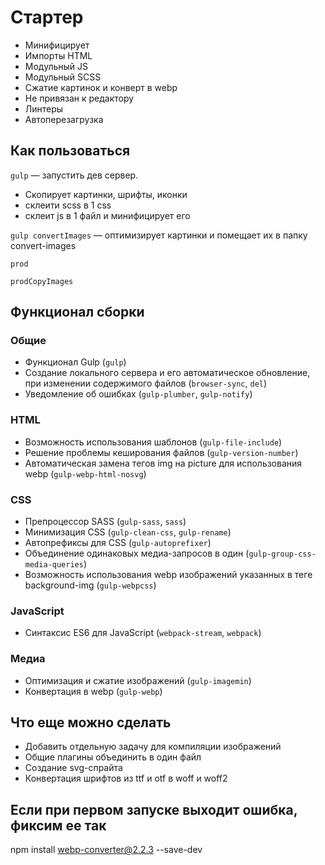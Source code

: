 # Стартер

- Минифицирует
- Импорты HTML
- Модульный JS
- Модульный SCSS
- Сжатие картинок и конверт в webp
- Не привязан к редактору
- Линтеры
- Автоперезагрузка

## Как пользоваться

`gulp` — запустить дев сервер.

- Скопирует картинки, шрифты, иконки
- склеити scss в 1 css
- склеит js в 1 файл и минифицирует его

`gulp convertImages` — оптимизирует картинки и помещает их в папку convert-images

`prod`

`prodCopyImages`

## Функционал сборки

### Общие

- Функционал Gulp (`gulp`)
- Создание локального сервера и его автоматическое обновление, при изменении содержимого файлов (`browser-sync`, `del`)
- Уведомление об ошибках (`gulp-plumber`, `gulp-notify`)

### HTML

- Возможность использования шаблонов (`gulp-file-include`)
- Решение проблемы кеширования файлов (`gulp-version-number`)
- Автоматическая замена тегов img на picture для использования webp (`gulp-webp-html-nosvg`)

### CSS

- Препроцессор SASS (`gulp-sass`, `sass`)
- Минимизация CSS (`gulp-clean-css`, `gulp-rename`)
- Автопрефиксы для CSS (`gulp-autoprefixer`)
- Объединение одинаковых медиа-запросов в один (`gulp-group-css-media-queries`)
- Возможность использования webp изображений указанных в теге background-img (`gulp-webpcss`)

### JavaScript

- Синтаксис ES6 для JavaScript (`webpack-stream`, `webpack`)

### Медиа

- Оптимизация и сжатие изображений (`gulp-imagemin`)
- Конвертация в webp (`gulp-webp`)

## Что еще можно сделать

- Добавить отдельную задачу для компиляции изображений
- Общие плагины объединить в один файл
- Создание svg-спрайта
- Конвертация шрифтов из ttf и otf в woff и woff2

## Если при первом запуске выходит ошибка, фиксим ее так

npm install webp-converter@2.2.3 --save-dev